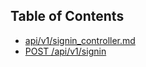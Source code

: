 ## Table of Contents
* [api/v1/signin_controller.md](api/v1/signin_controller.md)
 * [POST /api/v1/signin](api/v1/signin_controller.md#post-apiv1signin)
